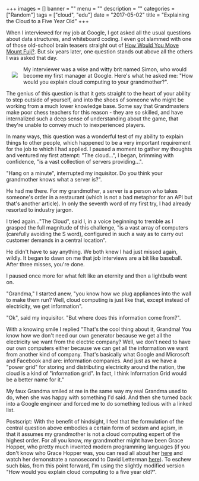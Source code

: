 +++
images = []
banner = ""
menu = ""
description = ""
categories = ["Random"]
tags = ["cloud", "edu"]
date = "2017-05-02"
title = "Explaining the Cloud to a Five Year Old"
+++

When I interviewed for my job at Google, I got asked all the usual questions about 
data structures, and whiteboard coding. I even got slammed with one of those old-school brain teasers
straight out of [How Would You Move Mount Fuji?](https://www.amazon.com/How-Would-Move-Mount-Fuji-ebook/dp/B000Q67H6I).
But six years later, one question stands out above all the others I was asked that day.<!--more-->

<img src="/img/grace.jpg" align="left" style="margin: 15px">

My interviewer was a wise and witty brit named Simon, who would become my
first manager at Google. Here's what he asked me: "How would you explain cloud computing to your grandmother?".

The genius of this question is that it gets straight to the heart of your ability to step outside of yourself,
and into the shoes of someone who might be working from a much lower knowledge base.
Some say that Grandmasters make poor chess teachers for this reason - they are so skilled, and have internalized
such a deep sense of understanding about the game, that they're unable to convey much to inexperienced players.

In many ways, this question was a wonderful test of my ability to explain things to other people, which happened to be a
very important requirement for the job to which I had applied.
I paused a moment to gather my thoughts and ventured my first attempt: "The cloud...", I began, brimming
with confidence, "is a vast collection of servers providing...". 

"Hang on a minute", interrupted my inquisitor. Do you think your grandmother knows what a server is?".

He had me there. For my grandmother, a server is a person who takes someone's order in a restaurant 
(which is not a bad metaphor for an API but that's another article). In only the seventh word of my
first try, I had already resorted to industry jargon. 

I tried again..."The Cloud", said I, in a voice beginning to tremble as I grasped the 
full magnitude of this challenge, "is a vast array of computers (carefully avoiding the S word), 
configured in such a way as to carry out customer demands in a central location". 

He didn't have to say anything. We both knew I had just missed again, wildly.
It began to dawn on me that job interviews are a bit like baseball. After three misses,
you're done.

I paused once more for what felt like an eternity and then a lightbulb went on.

"Grandma," I started anew, "you know how we plug appliances into the wall to make them run? Well, cloud
computing is just like that, except instead of electricity, we get information".

"Ok", said my inquisitor. "But where does this information come from?". 

With a knowing smile I replied "That's the cool thing about it,
Grandma! You know how we don't need our own generator because we get all the electricity we want from the
electric company? Well, we don't need to have our own computers either because we can get all the 
information we want from another kind of company. That's basically what Google and Microsoft and 
Facebook and are: information companies. And just as we have a "power grid" for storing and
distributing electricity around the nation, the cloud is a kind of "information grid". In fact, I think
Information Grid would be a better name for it."

My faux Grandma smiled at me in the same way my real Grandma used to do, when she was happy with 
something I'd said. And then she turned back into a Google engineer and forced me to do something
tedious with a linked list.

Postscript: With the benefit of hindsight, I feel that the formulation of the central question
above embodies a certain form of sexism and agism, in that it assumes my grandmother is not a cloud 
computing expert of the highest order. For all you know, my grandmother might have been Grace Hopper, 
who pretty much invented modern programming languages (if you don't know who Grace Hopper was, 
you can read all about her [here](https://en.wikipedia.org/wiki/Grace_Hopper) and watch her 
demonstrate a nanosecond to David Letterman [here](https://www.youtube.com/watch?v=1-vcErOPofQ)).
To eschew such bias, from this point forward, I'm using the slightly modified version 
"How would you explain cloud computing to a five year old?".
